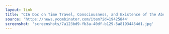 ```yaml
---
layout: link
title: "CIA Doc on Time Travel, Consciousness, and Existence of the Absolute (1983) [pdf] | Hacker News"
source: 'https://news.ycombinator.com/item?id=19425844'
screenshot: 'screenshots/7a123bd9-fb3a-40df-b129-5a81934454d1.jpg'
---
```


